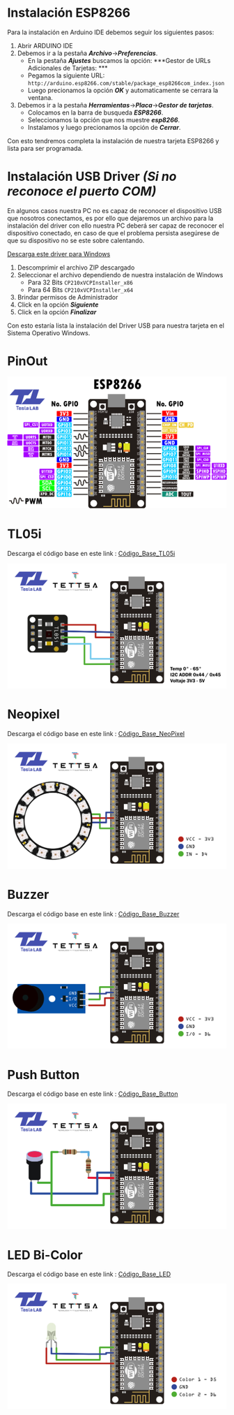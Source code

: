 # Instalación ESP8266

Para la instalación en Arduino IDE debemos seguir los siguientes pasos:

1. Abrir ARDUINO IDE
2. Debemos ir a la pestaña ***Archivo***->***Preferencias***.
	- En la pestaña ***Ajustes*** buscamos la opción: ***Gestor de URLs Adicionales de Tarjetas: ***
	- Pegamos la siguiente URL: `http://arduino.esp8266.com/stable/package_esp8266com_index.json`
	- Luego precionamos la opción ***OK*** y automaticamente se cerrara la ventana.
3. Debemos ir a la pestaña ***Herramientas***->***Placa***->***Gestor de tarjetas***.
	- Colocamos en la barra de busqueda ***ESP8266***.
	- Seleccionamos la opción que nos muestre ***esp8266***.
	- Instalamos y luego precionamos la opción de ***Cerrar***.

Con esto tendremos completa la instalación de nuestra tarjeta ESP8266 y lista para ser programada.	 

# Instalación USB Driver ***(Si no reconoce el puerto COM)***

En algunos casos nuestra PC no es capaz de reconocer el dispositivo USB que nosotros conectamos, es por ello que dejaremos un archivo para la instalación del driver con ello nuestra PC deberá ser capaz de reconocer el dispositivo conectado, en caso de que el problema persista asegúrese de que su dispositivo no se este sobre calentando.

[Descarga este driver para Windows][DRIVER_USB]

[DRIVER_USB]: https://drive.google.com/file/d/1yuZ91mJfR12bhASqD9ffsebzsEOJz8Om/view?usp=sharing

1. Descomprimir el archivo ZIP descargado 
2. Seleccionar el archivo dependiendo de nuestra instalación de Windows
	- Para 32 Bits `CP210xVCPInstaller_x86`
	- Para 64 Bits `CP210xVCPInstaller_x64`
3. Brindar permisos de Administrador	
4. Click en la opción ***Siguiente***
5. Click en la opción ***Finalizar***

Con esto estaría lista la instalación del Driver USB para nuestra tarjeta en el Sistema Operativo Windows.

# PinOut
![](/img/PINOUT_ESP8266.png)

# TL05i 

Descarga el código base en este link : 
[Código_Base_TL05i][TL05i]

[TL05i]: https://github.com/angelisidro/riic4-0/tree/master/codigo_base/riic4_0-ejemplo-rl05i
![](/img/TL05i.png)

# Neopixel 

Descarga el código base en este link : 
[Código_Base_NeoPixel][NeoPixel]

[NeoPixel]: https://github.com/angelisidro/riic4-0/tree/master/codigo_base/riic4_0-test-neopixel
![](/img/neo.png)

# Buzzer 

Descarga el código base en este link : 
[Código_Base_Buzzer][BUZZER]

[BUZZER]: https://github.com/angelisidro/riic4-0/tree/master/codigo_base/riic4_0-test-buzzer
![](/img/buzzer.png)

# Push Button 

Descarga el código base en este link : 
[Código_Base_Button][BUTTON]

[BUTTON]: https://github.com/angelisidro/riic4-0/tree/master/codigo_base/riic4_0-test-button
![](/img/button.png)

# LED Bi-Color 

Descarga el código base en este link : 
[Código_Base_LED][LED]

[LED]: https://github.com/angelisidro/riic4-0/tree/master/codigo_base/riic4_0-test-LED
![](/img/led.png)



